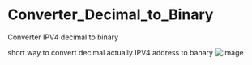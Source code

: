 # Converter_Decimal_to_Binary
Converter IPV4 decimal to binary

short way to convert decimal actually IPV4 address to banary
![image](https://github.com/maydesa/Converter_Decimal_to_Binary/assets/58660049/4fcbedd7-4c22-41d2-bb17-91d34fc8b6df)
